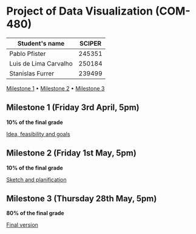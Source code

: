 # Project of Data Visualization (COM-480)

| Student's name        | SCIPER |
| --------------------- | ------ |
| Pablo Pfister         | 245351 |
| Luis de Lima Carvalho | 250184 |
| Stanislas Furrer      | 239499 |

[Milestone 1](#milestone-1-friday-3rd-april-5pm) • [Milestone 2](#milestone-2-friday-1st-may-5pm) • [Milestone 3](#milestone-3-thursday-28th-may-5pm)

## Milestone 1 (Friday 3rd April, 5pm)

**10% of the final grade**

[Idea, feasibility and goals](reports/milestone1.md)

## Milestone 2 (Friday 1st May, 5pm)

**10% of the final grade**

[Sketch and planification](reports/milestone2.md)

## Milestone 3 (Thursday 28th May, 5pm)

**80% of the final grade**

[Final version](reports/milestone3.md)
